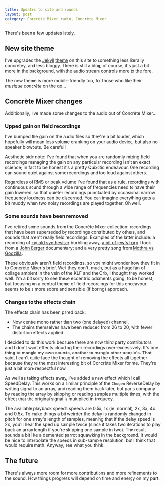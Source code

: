 ```yaml
---
title: Updates to site and sounds
layout: post
category: Concrète Mixer radio, Concrète Mixer
---
```


There's been a few updates lately.

## New site theme

I've upgraded the [Jekyll](https://jekyllrb.com/) [theme](https://github.com/joshgerdes/jekyll-uno) on this site to something less literally concretey, and less bloggy. There is still a blog, of course, it's just a bit more in the background, with the audio stream controls more to the fore.

The new theme is more mobile-friendly too, for those who like their <i>musique concrète</i> on the go...

## Concrète Mixer changes

Additionally, I've made some changes to the audio out of Concrète Mixer...

### Upped gain on field recordings

I've bumped the gain on the audio files so they're a bit louder, which hopefully will mean less volume cranking on your audio device, but also no speaker blowouts. Be careful!

Aesthetic side note: I've found that when you are randomly mixing field recordings managing the gain on any particular recording isn't an exact science; in fact to be honest it's a pretty Quixotic endeavour. One recording can sound quiet against some recordings and too loud against others.

Regardless of RMS or peak volume I've found that as a rule, recordings with continuous sound through a wide range of frequencies need to have their gain lowered, so that quieter recordings punctuated by occasional narrow frequency loudness can be discerned. You can imagine everything gets a bit muddy when two noisy recordings are played together. Oh well.

### Some sounds have been removed

I've retired some sounds from the Concrète Mixer collection: recordings that have been superseded by recordings contributed by others, and sounds that aren't really field recordings. Examples of the latter include: a recording of [my old synthesiser](https://www.youtube.com/watch?v=XDvnNeCDDi8) burbling away; [a bit of jew's harp](https://www.youtube.com/watch?v=USzGCdoLhjQ) I took from a [John Berger](https://en.wikipedia.org/wiki/John_Berger) documentary; and a very pretty song from [Mothra vs Godzilla](https://en.wikipedia.org/wiki/Mothra_vs._Godzilla).

These obviously aren't field recordings, so you might wonder how they fit in to Concrète Mixer's brief. Well they don't, much, but as a huge fan of collage ambient in the vein of the KLF and the Orb, I thought they worked well. I'm a bit sorry to see these eccentric oddments going, to be honest, but focusing on a central theme of field recordings for this endeavour seems to be a more sobre and sensible (if boring) approach.

### Changes to the effects chain

The effects chain has been pared back:
- Now centre mono rather than two (one delayed) channel.
- The chains themselves have been reduced from 26 to 20, with fewer distortion effects applied.

I decided to do this work because there are now third party contributors and I don't want effects clouding their recordings over-excessively. It's one thing to mangle my own sounds, another to mangle other people's. That said, I can't quite face the thought of removing the effects all together because they're the most interesting bit of Concrète Mixer for me. They're just a bit more respectful now.

As well as taking effects away, I've added a new effect which I call SpeedDelay. This works on a similar principle of the `Chugen` ReverseDelay by writing signal to an array, and reading them back later, but parts company by reading the array by skipping or reading samples multiple times, with the effect that the original signal is multiplied in frequecy.

The available playback speeds speeds are 0.5x, 1x (ie. normal), 2x, 3x, 4x and 0.5x. To make things a bit weirder the delay is randomly changed in pitch for one array's length of samples, meaning that if the delay speed is 2x, you'll hear the sped up sample twice (since it takes two iterations to play back an array length if you're skipping one sample in two). The result sounds a bit like a demented parrot squawking in the background. It would be nice to interpolate the speeds in sub-sample resolution, but I think that would require math. Anyway, see what you think.

## The future

There's always more room for more contributions and more refinements to the sound. How things progress will depend on time and energy on my part.
